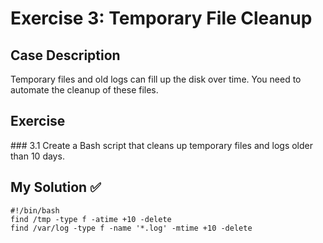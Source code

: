 # Exercise 3: Temporary File Cleanup

## Case Description

Temporary files and old logs can fill up the disk over time. You need to automate the cleanup of these files.

## Exercise

### 3.1 Create a Bash script that cleans up temporary files and logs older than 10 days.

## My Solution ✅

```
#!/bin/bash
find /tmp -type f -atime +10 -delete
find /var/log -type f -name '*.log' -mtime +10 -delete
```
